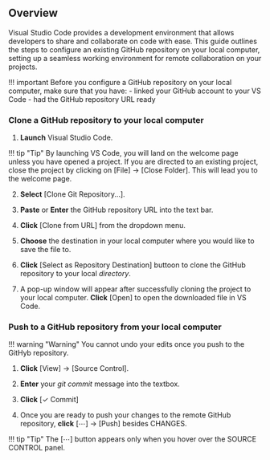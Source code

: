 ## Overview

Visual Studio Code provides a development environment that allows developers to share and collaborate on code with ease. This guide outlines the steps to configure an existing GitHub repository on your local computer, setting up a seamless working environment for remote collaboration on your projects.

!!! important
    Before you configure a GitHub repository on your local computer, make sure that you have:
    - linked your GitHub account to your VS Code
    - had the GitHub repository URL ready

[comment]: <> (### Copy a GitHub repository URL1. <b>Locate</b> the existing project that you would like to collaborate with.2. <b>Click</b> [< > Code] green button.3. <b>Click</b> the ⎘ button to copy the URL to clipboard.)

### Clone a GitHub repository to your local computer

1. <b>Launch</b> Visual Studio Code.

!!! tip "Tip"
    By launching VS Code, you will land on the welcome page unless you have opened a project. If you are directed to an existing project, close the project by clicking on [File] → [Close Folder]. This will lead you to the welcome page.

2. <b>Select</b> [Clone Git Repository...].

3. <b>Paste</b> or <b>Enter</b> the GitHub repository URL into the text bar.

4. <b>Click</b> [Clone from URL] from the dropdown menu.

5. <b>Choose</b> the destination in your local computer where you would like to save the file to. 

6. <b>Click</b> [Select as Repository Destination] buttoon to clone the GitHub repository to your local <i>directory</i>.

7. A pop-up window will appear after successfully cloning the project to your local computer. <b>Click</b> [Open] to open the downloaded file in VS Code.


### Push to a GitHub repository from your local computer

!!! warning "Warning"
    You cannot undo your edits once you push to the GitHyb repository.

1. <b>Click</b> [View] → [Source Control].

2. <b>Enter</b> your <i>git commit</i> message into the textbox. 

3. <b>Click</b> [✓ Commit]

4. Once you are ready to push your changes to the remote GitHub repository, <b>click</b> [⋯] → [Push] besides CHANGES.

!!! tip "Tip"
    The [⋯] button appears only when you hover over the SOURCE CONTROL panel.

